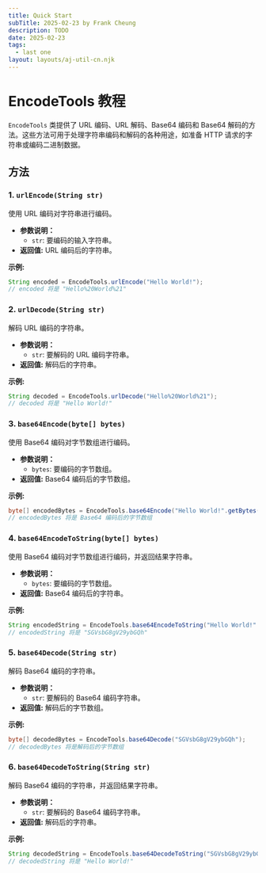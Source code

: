 ```yaml
---
title: Quick Start
subTitle: 2025-02-23 by Frank Cheung
description: TODO
date: 2025-02-23
tags:
  - last one
layout: layouts/aj-util-cn.njk
---
```


# EncodeTools 教程

`EncodeTools` 类提供了 URL 编码、URL 解码、Base64 编码和 Base64 解码的方法。这些方法可用于处理字符串编码和解码的各种用途，如准备 HTTP 请求的字符串或编码二进制数据。

## 方法

### 1. `urlEncode(String str)`

使用 URL 编码对字符串进行编码。

* **参数说明：**
    * `str`: 要编码的输入字符串。
* **返回值:** URL 编码后的字符串。

**示例:**

```java
String encoded = EncodeTools.urlEncode("Hello World!");
// encoded 将是 "Hello%20World%21"
```

### 2. `urlDecode(String str)`

解码 URL 编码的字符串。

* **参数说明：**
    * `str`: 要解码的 URL 编码字符串。
* **返回值:** 解码后的字符串。

**示例:**

```java
String decoded = EncodeTools.urlDecode("Hello%20World%21");
// decoded 将是 "Hello World!"
```

### 3. `base64Encode(byte[] bytes)`

使用 Base64 编码对字节数组进行编码。

* **参数说明：**
    * `bytes`: 要编码的字节数组。
* **返回值:** Base64 编码后的字节数组。

**示例:**

```java
byte[] encodedBytes = EncodeTools.base64Encode("Hello World!".getBytes());
// encodedBytes 将是 Base64 编码后的字节数组
```

### 4. `base64EncodeToString(byte[] bytes)`

使用 Base64 编码对字节数组进行编码，并返回结果字符串。

* **参数说明：**
    * `bytes`: 要编码的字节数组。
* **返回值:** Base64 编码后的字符串。

**示例:**

```java
String encodedString = EncodeTools.base64EncodeToString("Hello World!".getBytes());
// encodedString 将是 "SGVsbG8gV29ybGQh"
```

### 5. `base64Decode(String str)`

解码 Base64 编码的字符串。

* **参数说明：**
    * `str`: 要解码的 Base64 编码字符串。
* **返回值:** 解码后的字节数组。

**示例:**

```java
byte[] decodedBytes = EncodeTools.base64Decode("SGVsbG8gV29ybGQh");
// decodedBytes 将是解码后的字节数组
```

### 6. `base64DecodeToString(String str)`

解码 Base64 编码的字符串，并返回结果字符串。

* **参数说明：**
    * `str`: 要解码的 Base64 编码字符串。
* **返回值:** 解码后的字符串。

**示例:**

```java
String decodedString = EncodeTools.base64DecodeToString("SGVsbG8gV29ybGQh");
// decodedString 将是 "Hello World!"
```
